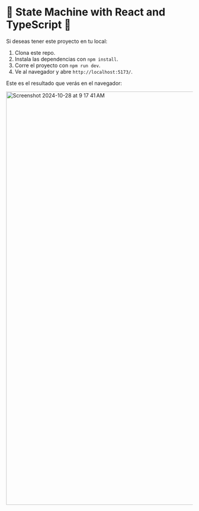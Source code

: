 # 🌱 State Machine with React and TypeScript 🌿

Si deseas tener este proyecto en tu local:

1. Clona este repo.
2. Instala las dependencias con `npm install`.
3. Corre el proyecto con `npm run dev`.
4. Ve al navegador y abre `http://localhost:5173/`.

Este es el resultado que verás en el navegador:

<img width="1113" alt="Screenshot 2024-10-28 at 9 17 41 AM" src="https://github.com/user-attachments/assets/f1b2640d-657b-440b-beeb-a26a13a58dcb">
